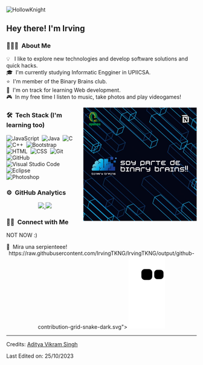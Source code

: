 <img alt="HollowKnight" src="https://github-production-user-asset-6210df.s3.amazonaws.com/147923620/278843259-78fe32e6-8a75-4c46-8f54-edacffd161f7.gif" align="center"  />
<h2>Hey there! I'm Irving  </h2>

<!-- ## 👋 &nbsp;Hey there! I'm Irving -->

### 👨🏻‍💻 &nbsp;About Me


💡 &nbsp; I like to explore new technologies and develop software solutions and quick hacks.\
🎓 &nbsp;I'm currently studying Informatic Engginer in UPIICSA.\
⭐ &nbsp;I'm member of the Binary Brains club.\
🌱 &nbsp;I'm on track for learning Web development.\
🎮 &nbsp;In my free time I listen to music, take photos and play videogames!


<img alt="Bienvenido" src="https://github.com/IrvingTKNG/IrvingTKNG/blob/main/assets/Bienvenidx.png" height="300em" align="right" />


### 🛠 &nbsp;Tech Stack (I'm learning too)

![JavaScript](https://img.shields.io/badge/-JavaScript-05122A?style=flat&logo=javascript)&nbsp;
![Java](https://img.shields.io/badge/-Java-05122A?style=flat&logo=Java&logoColor=FFA518)&nbsp;
![C](https://img.shields.io/badge/-C-05122A?style=flat&logo=C&logoColor=A8B9CC)&nbsp;
![C++](https://img.shields.io/badge/-C++-05122A?style=flat&logo=C%2B%2B&logoColor=00599C)&nbsp;
![Bootstrap](https://img.shields.io/badge/-Bootstrap-05122A?style=flat&logo=bootstrap&logoColor=563D7C)\
![HTML](https://img.shields.io/badge/-HTML-05122A?style=flat&logo=HTML5)&nbsp;
![CSS](https://img.shields.io/badge/-CSS-05122A?style=flat&logo=CSS3&logoColor=1572B6)&nbsp;
![Git](https://img.shields.io/badge/-Git-05122A?style=flat&logo=git)&nbsp;
![GitHub](https://img.shields.io/badge/-GitHub-05122A?style=flat&logo=github)&nbsp;
![Visual Studio Code](https://img.shields.io/badge/-Visual%20Studio%20Code-05122A?style=flat&logo=visual-studio-code&logoColor=007ACC)&nbsp;
![Eclipse](https://img.shields.io/badge/-Eclipse-05122A?style=flat&logo=eclipse-ide&logoColor=2C2255)\
![Photoshop](https://img.shields.io/badge/-Photoshop-05122A?style=flat&logo=adobe-photoshop)&nbsp;







### ⚙️ &nbsp;GitHub Analytics
<p align="center">
<a href="https://github.com/IrvingTKNG">
  <img height="180em" src="https://github-readme-stats-eight-theta.vercel.app/api?username=IrvingTKNG&show_icons=true&theme=algolia&include_all_commits=true&count_private=true"/>
  <img height="180em" src="https://github-readme-stats-eight-theta.vercel.app/api/top-langs/?username=IrvingTKNG&layout=compact&langs_count=8&theme=algolia"/>
</a>
</p> 



### 🤝🏻 &nbsp;Connect with Me

<p align="center">
  <p> NOT NOW :)</p>

  
</p>
🐍 &nbsp;Mira una serpienteee!
<div align="center">
<picture>
https://raw.githubusercontent.com/IrvingTKNG/IrvingTKNG/output/github-contribution-grid-snake-dark.svg">
  <source media="(prefers-color-scheme: light)" srcset="https://raw.githubusercontent.com/IrvingTKNG/IrvingTKNG/output/github-contribution-grid-snake.svg">
  <img alt="github contribution grid snake animation" src="https://raw.githubusercontent.com/IrvingTKNG/IrvingTKNG/output/github-contribution-grid-snake.svg">
</picture>
</div>



-----
Credits: [Aditya Vikram Singh](https://github.com/AVS1508)

Last Edited on: 25/10/2023
